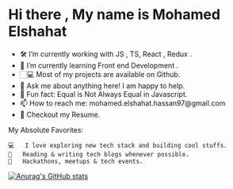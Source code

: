 <h1> Hi there , My name is Mohamed Elshahat </h1>
 <ul>
    <li>🛠   I’m currently working with JS , TS, React , Redux  .
    <li>🚀   I’m currently learning Front end Development .
    <li>🏻‍💻 Most of my projects are available on Github.
    <li>💬   Ask me about anything here! I am happy to help.
    <li>👾   Fun fact: Equal is Not Always Equal in Javascript.
    <li>📫   How to reach me: mohamed.elshahat.hassan97@gmail.com
    <li>📝   Checkout my Resume.
 </ul>
My Absolute Favorites:

    💻   I love exploring new tech stack and building cool stuffs.
    📰   Reading & writing tech blogs whenever possible.
    🍕   Hackathons, meetups & tech events.

[![Anurag's GitHub stats](https://github-readme-stats.vercel.app/api?username=shahat&hide=contribs,prs&show_icons=true&theme=radical)](https://github.com/anuraghazra/github-readme-stats)
